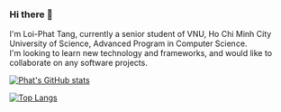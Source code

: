 ### Hi there 👋

I'm Loi-Phat Tang, currently a senior student of VNU, Ho Chi Minh City University of Science, Advanced Program in Computer Science.  
I'm looking to learn new technology and frameworks, and would like to collaborate on any software projects.  

[![Phat's GitHub stats](https://github-readme-stats.vercel.app/api?username=tlphat&count_private=true&show_icons=true&theme=github_dark)](https://github.com/anuraghazra/github-readme-stats)

[![Top Langs](https://github-readme-stats.vercel.app/api/top-langs/?username=tlphat&langs_count=8&theme=github_dark)](https://github.com/anuraghazra/github-readme-stats)

<!--
**tlphat/tlphat** is a ✨ _special_ ✨ repository because its `README.md` (this file) appears on your GitHub profile.

Here are some ideas to get you started:

- 🔭 I’m currently working on ...
- 🌱 I’m currently learning ...
- 👯 I’m looking to collaborate on ...
- 🤔 I’m looking for help with ...
- 💬 Ask me about ...
- 📫 How to reach me: ...
- 😄 Pronouns: ...
- ⚡ Fun fact: ...
-->
